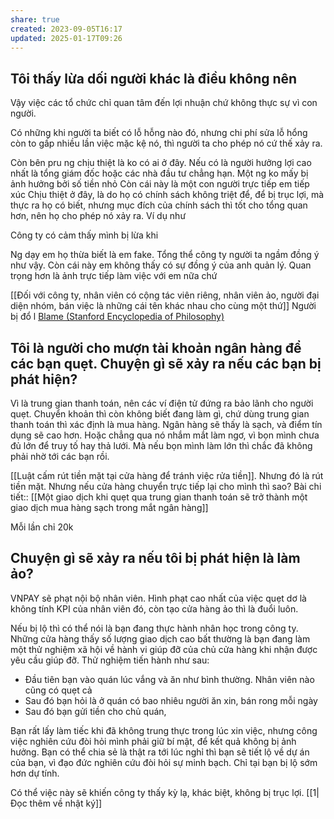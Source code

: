 ```yaml
---
share: true
created: 2023-09-05T16:17
updated: 2025-01-17T09:26
---
```

## Tôi thấy lừa dối người khác là điều không nên
Vậy việc các tổ chức chỉ quan tâm đến lợi nhuận chứ không thực sự vì con người.

Có những khi người ta biết có lỗ hỗng nào đó, nhưng chi phí sửa lỗ hổng còn to gấp nhiều lần việc mặc kệ nó, thì người ta cho phép nó cứ thế xảy ra.

Còn bên pru ng chịu thiệt là ko có ai ở đây. Nếu có là người hưởng lợi cao nhất là tổng giám đốc hoặc các nhà đầu tư chẳng hạn. Một ng ko mấy bị ảnh hưởng bởi số tiền nhỏ
Còn cái này là một con người trực tiếp em tiếp xúc
Chịu thiệt ở đây, là do họ có chính sách không triệt để, để bị trục lợi, mà thực ra họ có biết, nhưng mục đích của chính sách thì tốt cho tổng quan hơn, nên họ cho phép nó xảy ra. Ví dụ như 

Công ty có cảm thấy mình bị lừa khi 

Ng dạy em họ thừa biết là em fake. Tổng thể công ty người ta ngầm đồng ý như vậy. Còn cái này em không thấy có sự đồng ý của anh quản lý. Quan trọng hơn là ảnh trực tiếp làm việc với em nữa chứ

[[Đối với công ty, nhân viên có cộng tác viên riêng, nhân viên ảo, người đại diện nhóm, bán việc là những cái tên khác nhau cho cùng một thứ]]
Người bị đổ l
[Blame (Stanford Encyclopedia of Philosophy)](https://plato.stanford.edu/entries/blame/)

## Tôi là người cho mượn tài khoản ngân hàng để các bạn quẹt. Chuyện gì sẽ xảy ra nếu các bạn bị phát hiện?
Vì là trung gian thanh toán, nên các ví điện tử đứng ra bảo lãnh cho người quẹt. Chuyển khoản thì còn không biết đang làm gì, chứ dùng trung gian thanh toán thì xác định là mua hàng. Ngân hàng sẽ thấy là sạch, và điểm tín dụng sẽ cao hơn. Hoặc chẳng qua nó nhắm mắt làm ngơ, vì bọn mình chưa đủ lớn để truy tố hay thả lưới. Mà nếu bọn mình làm lớn thì chắc đã không phải nhờ tới các bạn rồi.

[[Luật cấm rút tiền mặt tại cửa hàng để tránh việc rửa tiền]]. Nhưng đó là rút tiền mặt. Nhưng nếu cửa hàng chuyển trực tiếp lại cho mình thì sao?
Bài chi tiết:: [[Một giao dịch khi quẹt qua trung gian thanh toán sẽ trở thành một giao dịch mua hàng sạch trong mắt ngân hàng]]

Mỗi lần chỉ 20k

## Chuyện gì sẽ xảy ra nếu tôi bị phát hiện là làm ảo?
VNPAY sẽ phạt nội bộ nhân viên. Hình phạt cao nhất của việc quẹt dơ là không tính KPI của nhân viên đó, còn tạo cửa hàng ảo thì là đuổi luôn.
 
Nếu bị lộ thì có thể nói là bạn đang thực hành nhân học trong công ty. Những cửa hàng thấy số lượng giao dịch cao bất thường là bạn đang làm một thử nghiệm xã hội về hành vi giúp đỡ của chủ cửa hàng khi nhận được yêu cầu giúp đỡ. Thử nghiệm tiến hành như sau:
- Đầu tiên bạn vào quán lúc vắng và ăn như bình thường. Nhân viên nào cũng có quẹt cả
- Sau đó bạn hỏi là ở quán có bao nhiêu người ăn xin, bán rong mỗi ngày
- Sau đó bạn gửi tiền cho chủ quán, 

Bạn rất lấy làm tiếc khi đã không trung thực trong lúc xin việc, nhưng công việc nghiên cứu đòi hỏi mình phải giữ bí mật, để kết quả không bị ảnh hưởng. Bạn có thể chia sẻ là thật ra tới lúc nghỉ thì bạn sẽ tiết lộ về dự án của bạn, vì đạo đức nghiên cứu đòi hỏi sự minh bạch. Chỉ tại bạn bị lộ sớm hơn dự tính.

Có thể việc này sẽ khiến công ty thấy kỳ lạ, khác biệt, không bị trục lợi.
[[1|Đọc thêm về nhật ký]]